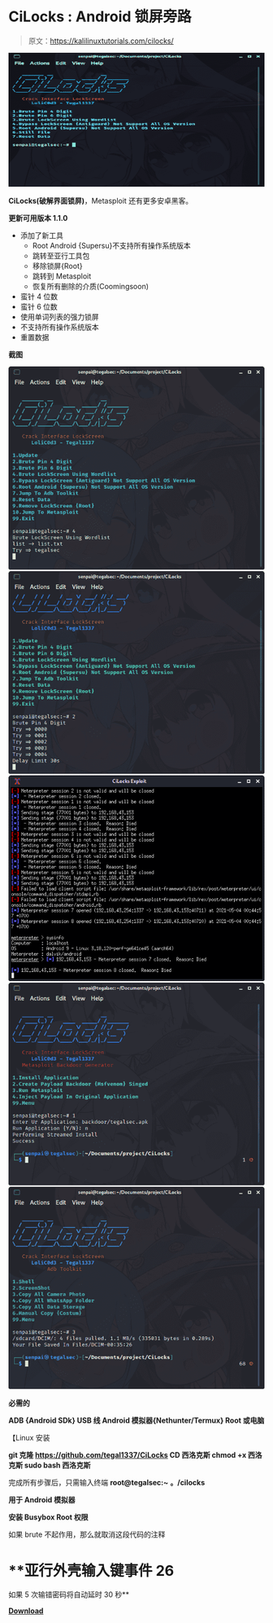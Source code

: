 # CiLocks : Android 锁屏旁路

> 原文：<https://kalilinuxtutorials.com/cilocks/>

[![CiLocks : Android LockScreen Bypass](img//c1ef353dec0370468cd34adcb8289e70.png "CiLocks : Android LockScreen Bypass")](https://1.bp.blogspot.com/-ZXicq1-CY98/YLss1cF7uhI/AAAAAAAAJVQ/tX_J0ruJRewpmx17nxVfb0gXI1RGdPNoACLcBGAsYHQ/s728/CiLocks%25281%2529.png)

**CiLocks(破解界面锁屏)**，Metasploit 还有更多安卓黑客。

**更新可用版本 1.1.0**

*   添加了新工具
    *   Root Android {Supersu}不支持所有操作系统版本
    *   跳转至亚行工具包
    *   移除锁屏{Root}
    *   跳转到 Metasploit
    *   恢复所有删除的介质(Coomingsoon)
*   蛮针 4 位数
*   蛮针 6 位数
*   使用单词列表的强力锁屏
*   不支持所有操作系统版本
*   重置数据

**截图**

![](img//e2dc22a443c646d89afc496345d817fd.png)![](img//da953192b5cbbbaab7ca6a2458a5ef69.png)![](img//bf60c0c6decf8e2a3afa3c9e04d923da.png)![](img//6c76a0464f51c43d91527198ad251233.png)![](img//5d78016478cacfc898dc20cf956e5c60.png)

**必需的**

**ADB {Android SDk}
USB 线
Android 模拟器{Nethunter/Termux} Root
或电脑**

【Linux 安装

**git 克隆 https://github.com/tegal1337/CiLocks
CD 西洛克斯
chmod +x 西洛克斯
sudo bash 西洛克斯**

完成所有步骤后，只需输入终端 **root@tegalsec:~** **。/cilocks**

**用于 Android 模拟器**

**安装 Busybox
Root 权限**

如果 brute 不起作用，那么就取消这段代码的注释

# **亚行外壳输入键事件 26
如果 5 次输错密码将自动延时 30 秒**

[**Download**](https://github.com/tegal1337/CiLocks)